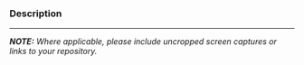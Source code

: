 ### Description

---

_**NOTE:** Where applicable, please include uncropped screen captures or links to your repository._
